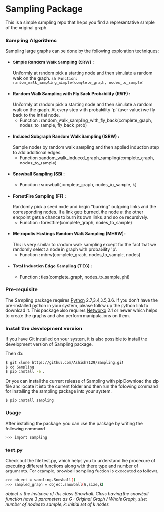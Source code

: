 # Sampling Package

This is a simple sampling repo that helps you find a representative sample of the original graph. 

### Sampling Algorithms
Sampling large graphs can be done by the following exploration techniques:
  - #### Simple Random Walk Sampling (SRW) : 
    Uniformly at random pick a starting node and then simulate a random walk on the graph.
    ```sh Function: random_walk_sampling_simple(complete_graph, nodes_to_sample)```
  - #### Random Walk Sampling with Fly Back Probability (RWF) : 
    Uniformly at random pick a starting node and then simulate a random walk on the graph. At every step with probability 'p' (user value) we     fly back to the initial node.
    * Function : random_walk_sampling_with_fly_back(complete_graph, nodes_to_sample, fly_back_prob)
  - #### Induced Subgraph Random Walk Sampling (ISRW) : 
    Sample nodes by random walk sampling and then applied induction step to add additional edges.
    * Function :random_walk_induced_graph_sampling(complete_graph, nodes_to_sample)
  - #### Snowball Sampling (SB) :
    * Function : snowball(complete_graph, nodes_to_sample, k)
  - #### ForestFire Sampling (FF) : 
    Randomly pick a seed node and begin “burning” outgoing links and the corresponding nodes. If a link gets burned, the node at the other       endpoint gets a chance to burn its own links, and so on recursively.
    * Function : forestfire(complete_graph, nodes_to_sample)
  - #### Metropolis Hastings Random Walk Sampling (MHRW) :
    This is very similar to random walk sampling except for the fact that we randomly select a node in graph with probability 'p'.
    * Function : mhrw(complete_graph, nodes_to_sample, nodes)
  - #### Total Induction Edge Sampling (TIES) :
    * Function : ties(complete_graph, nodes_to_sample, phi)
  

### Pre-requisite
The Sampling package requires [Python](https://www.python.org/downloads/) 2.7,3.4,3.5,3.6. If you don't have the pre-installed python in your system, please follow up the python link to download it. This package also requires [Networkx](https://networkx.github.io/documentation/latest/install.html) 2.1 or newer which helps to create the graphs and also perform manipulations on them.

### Install the development version
If you have Git installed on your system, it is also possible to install the development version of Sampling package.

Then do:
```sh
$ git clone https://github.com/Ashish7129/Sampling.git
$ cd Sampling
$ pip install -e .
```
Or you can install the current release of Sampling with pip
Download the zip file and locate it into the current folder and then run the following command for installing the sampling package into your system.
```sh
$ pip install sampling
```

### Usage

After installing the package, you can use the package by writing the following command.
```sh
>>> import sampling 
```
### test.py
Check out the file test.py, which helps you to understand the procedure of executing different functions along with there type and number of arguments. For example, snowball sampling fuction is excecuted as follows,
```sh
>>> object = sampling.Snowball()             
>>> sampled_graph = object.snowball(G,size,k) 
```
*object is the instance of the class Snowball. Class having the snowball function have 3 parameters as
G : Original Graph / Whole Graph, size: number of nodes to sample, k: initial set of k nodes*



